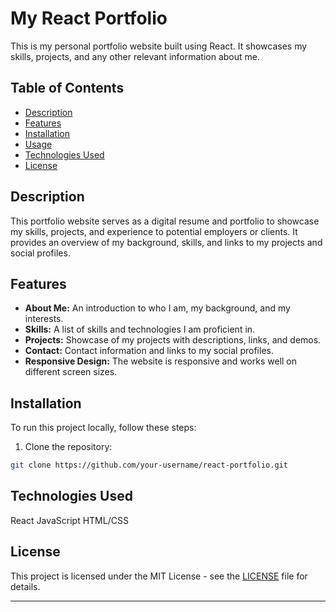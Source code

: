# My React Portfolio

This is my personal portfolio website built using React. It showcases my skills, projects, and any other relevant information about me.

## Table of Contents
- [Description](#description)
- [Features](#features)
- [Installation](#installation)
- [Usage](#usage)
- [Technologies Used](#technologies-used)
- [License](#license)

## Description

This portfolio website serves as a digital resume and portfolio to showcase my skills, projects, and experience to potential employers or clients. It provides an overview of my background, skills, and links to my projects and social profiles.

## Features

- **About Me:** An introduction to who I am, my background, and my interests.
- **Skills:** A list of skills and technologies I am proficient in.
- **Projects:** Showcase of my projects with descriptions, links, and demos.
- **Contact:** Contact information and links to my social profiles.
- **Responsive Design:** The website is responsive and works well on different screen sizes.

## Installation

To run this project locally, follow these steps:

1. Clone the repository:

```bash
git clone https://github.com/your-username/react-portfolio.git
```

## Technologies Used
React
JavaScript
HTML/CSS

## License

This project is licensed under the MIT License - see the [LICENSE](LICENSE) file for details.

---